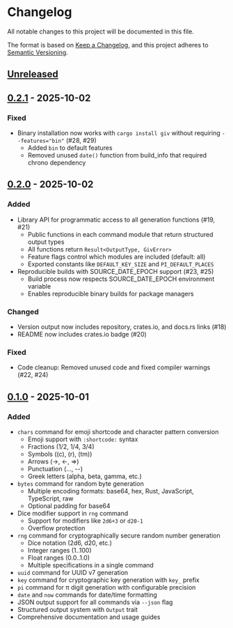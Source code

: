 # Changelog

All notable changes to this project will be documented in this file.

The format is based on [Keep a Changelog](https://keepachangelog.com/en/1.1.0/),
and this project adheres to [Semantic Versioning](https://semver.org/spec/v2.0.0.html).

## [Unreleased]

## [0.2.1] - 2025-10-02

### Fixed

- Binary installation now works with `cargo install giv` without requiring `--features="bin"` (#28, #29)
  - Added `bin` to default features
  - Removed unused `date()` function from build_info that required chrono dependency

## [0.2.0] - 2025-10-02

### Added

- Library API for programmatic access to all generation functions (#19, #21)
  - Public functions in each command module that return structured output types
  - All functions return `Result<OutputType, GivError>`
  - Feature flags control which modules are included (default: all)
  - Exported constants like `DEFAULT_KEY_SIZE` and `PI_DEFAULT_PLACES`
- Reproducible builds with SOURCE_DATE_EPOCH support (#23, #25)
  - Build process now respects SOURCE_DATE_EPOCH environment variable
  - Enables reproducible binary builds for package managers

### Changed

- Version output now includes repository, crates.io, and docs.rs links (#18)
- README now includes crates.io badge (#20)

### Fixed

- Code cleanup: Removed unused code and fixed compiler warnings (#22, #24)

## [0.1.0] - 2025-10-01

### Added

- `chars` command for emoji shortcode and character pattern conversion
  - Emoji support with `:shortcode:` syntax
  - Fractions (1/2, 1/4, 3/4)
  - Symbols ((c), (r), (tm))
  - Arrows (->, <-, =>)
  - Punctuation (..., --)
  - Greek letters (alpha, beta, gamma, etc.)
- `bytes` command for random byte generation
  - Multiple encoding formats: base64, hex, Rust, JavaScript, TypeScript, raw
  - Optional padding for base64
- Dice modifier support in `rng` command
  - Support for modifiers like `2d6+3` or `d20-1`
  - Overflow protection
- `rng` command for cryptographically secure random number generation
  - Dice notation (2d6, d20, etc.)
  - Integer ranges (1..100)
  - Float ranges (0.0..1.0)
  - Multiple specifications in a single command
- `uuid` command for UUID v7 generation
- `key` command for cryptographic key generation with `key_` prefix
- `pi` command for π digit generation with configurable precision
- `date` and `now` commands for date/time formatting
- JSON output support for all commands via `--json` flag
- Structured output system with `Output` trait
- Comprehensive documentation and usage guides

[unreleased]: https://github.com/theroyalwhee0/giv/compare/v0.2.1...HEAD
[0.2.1]: https://github.com/theroyalwhee0/giv/compare/v0.2.0...v0.2.1
[0.2.0]: https://github.com/theroyalwhee0/giv/compare/v0.1.0...v0.2.0
[0.1.0]: https://github.com/theroyalwhee0/giv/releases/tag/v0.1.0
